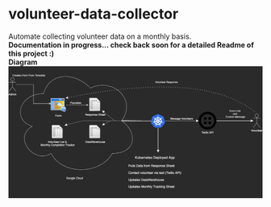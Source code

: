 # volunteer-data-collector
Automate collecting volunteer data on a monthly basis. 
<br>
<b>Documentation in progress... check back soon for a detailed Readme of this project :)</b>
<br>
<b>Diagram</b>
![Screenshot](diagram.drawio.png)
